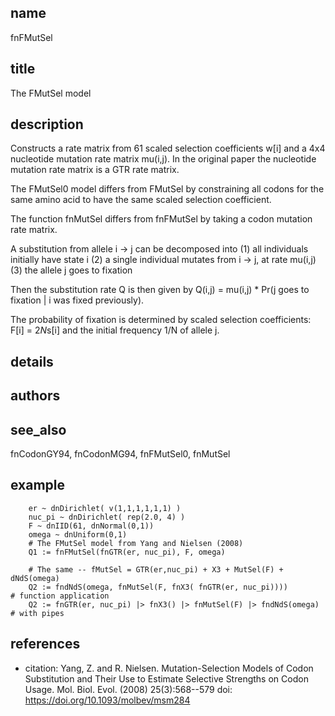## name
fnFMutSel

## title
The FMutSel model

## description
Constructs a rate matrix from 61 scaled selection coefficients w[i] and
a 4x4 nucleotide mutation rate matrix mu(i,j).  In the original paper
the nucleotide mutation rate matrix is a GTR rate matrix.

The FMutSel0 model differs from FMutSel by constraining all codons for
the same amino acid to have the same scaled selection coefficient.

The function fnMutSel differs from fnFMutSel by taking a codon mutation
rate matrix.

A substitution from allele i -> j can be decomposed into
 (1) all individuals initially have state i
 (2) a single individual mutates from i -> j, at rate mu(i,j)
 (3) the allele j goes to fixation

Then the substitution rate Q is then given by
  Q(i,j) = mu(i,j) * Pr(j goes to fixation | i was fixed previously).

The probability of fixation is determined by scaled selection coefficients:
  F[i] = 2*N*s[i]
and the initial frequency 1/N of allele j.

## details
## authors
## see_also
fnCodonGY94, fnCodonMG94, fnFMutSel0, fnMutSel

## example
        er ~ dnDirichlet( v(1,1,1,1,1,1) )
        nuc_pi ~ dnDirichlet( rep(2.0, 4) )
        F ~ dnIID(61, dnNormal(0,1))
        omega ~ dnUniform(0,1)
        # The FMutSel model from Yang and Nielsen (2008)        
        Q1 := fnFMutSel(fnGTR(er, nuc_pi), F, omega)

        # The same -- fMutSel = GTR(er,nuc_pi) + X3 + MutSel(F) + dNdS(omega)
        Q2 := fndNdS(omega, fnMutSel(F, fnX3( fnGTR(er, nuc_pi))))        # function application
        Q2 := fnGTR(er, nuc_pi) |> fnX3() |> fnMutSel(F) |> fndNdS(omega) # with pipes

## references
- citation: Yang, Z. and R. Nielsen. Mutation-Selection Models of Codon Substitution and Their Use to Estimate
      Selective Strengths on Codon Usage.  Mol. Biol. Evol. (2008) 25(3):568--579
  doi: https://doi.org/10.1093/molbev/msm284
